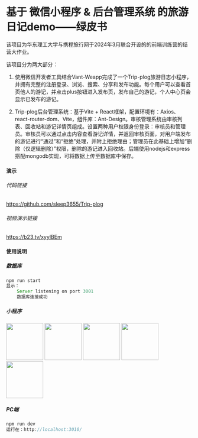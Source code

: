 # 基于 微信小程序 & 后台管理系统 的旅游日记demo——绿皮书

该项目为华东理工大学与携程旅行网于2024年3月联合开设的的前端训练营的结营大作业。

该项目分为两大部分：

1. 使用微信开发者工具结合Vant-Weapp完成了一个Trip-plog旅游日志小程序，并拥有完整的注册登录、浏览、搜索、分享和发布功能。每个用户可以查看首页他人的游记，并点击plus按钮进入发布页，发布自己的游记，个人中心页会显示已发布的游记。

2. Trip-plog后台管理系统：基于Vite + React框架，配置环境有：Axios、react-router-dom、Vite，组件库：Ant-Design。审核管理系统由审核列表、回收站和游记详情页组成。设置两种用户权限身份登录：审核员和管理员。审核员可以通过点击内容查看游记详情，并返回审核页面，对用户端发布的游记进行“通过”和“拒绝”处理，并附上拒绝理由；管理员在此基础上增加“删除（仅逻辑删除）”权限，删除的游记进入回收站。后端使用nodejs和express搭配mongodb实现，可将数据上传至数据库中保存。

#### 演示

###### 代码链接

https://github.com/sleep3655/Trip-plog

###### 视频演示链接

https://b23.tv/xyylBEm

#### 使用说明

##### 数据库

```js
npm run start
显示：
	Server listening on port 3001
	数据库连接成功
```

##### 小程序

<img src="https://github.com/sleep3655/Trip-plog/blob/main/gif/小程序/详情%2B搜索.gif" width="100px">

<img src="https://github.com/sleep3655/Trip-plog/blob/main/gif/小程序/详情%2B搜索.gif" width="100px">

<img src="https://github.com/sleep3655/Trip-plog/blob/main/gif/小程序/详情%2B搜索.gif" width="100px">

<img src="https://github.com/sleep3655/Trip-plog/blob/main/gif/小程序/详情%2B搜索.gif" width="100px">

<img src="https://github.com/sleep3655/Trip-plog/blob/main/gif/小程序/详情%2B搜索.gif" width="100px">

##### PC端

```js
npm run dev
运行在：http://localhost:3010/
```

